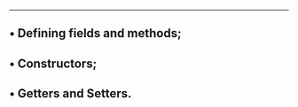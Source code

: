 -------------------------------------
• Defining fields and methods;
---------------------------------------
• Constructors;
-------------------------------------
• Getters and Setters.
------------------------------------------
